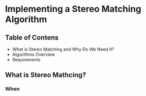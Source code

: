 # Implementing a Stereo Matching Algorithm
## Table of Contens
* What is Stereo Matching and Why Do We Need It?
* Algorithms Overview 
* Requirements

## What is Stereo Mathcing?
### When 
